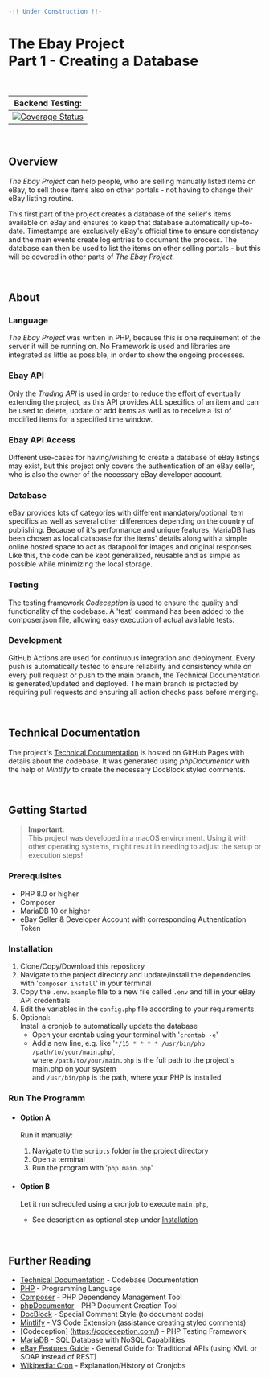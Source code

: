 ```diff
-!! Under Construction !!-
```

# The Ebay Project </br>Part 1 - Creating a Database

</br>


<!-- prettier-ignore -->
| Backend Testing: |
| :-: |
| [![Coverage Status](https://coveralls.io/repos/github/irenepapaspyratos/ebay-project-part1/badge.svg?branch=main&kill_cache=1)](https://coveralls.io/github/irenepapaspyratos/ebay-project-part1?branch=main) |

</br>

## Overview

_The Ebay Project_ can help people, who are selling manually listed items on eBay, to sell those items also on other portals - not having to change their eBay listing routine.

This first part of the project creates a database of the seller's items available on eBay and ensures to keep that database automatically up-to-date. Timestamps are exclusively eBay's official time to ensure consistency and the main events create log entries to document the process. The database can then be used to list the items on other selling portals - but this will be covered in other parts of _The Ebay Project_.

</br>

## About

### Language

_The Ebay Project_ was written in PHP, because this is one requirement of the server it will be running on. No Framework is used and libraries are integrated as little as possible, in order to show the ongoing processes.

### Ebay API

Only the _Trading API_ is used in order to reduce the effort of eventually extending the project, as this API provides ALL specifics of an item and can be used to delete, update or add items as well as to receive a list of modified items for a specified time window.

### Ebay API Access

Different use-cases for having/wishing to create a database of eBay listings may exist, but this project only covers the authentication of an eBay seller, who is also the owner of the necessary eBay developer account.

### Database

eBay provides lots of categories with different mandatory/optional item specifics as well as several other differences depending on the country of publishing. Because of it's performance and unique features, MariaDB has been chosen as local database for the items' details along with a simple online hosted space to act as datapool for images and original responses. Like this, the code can be kept generalized, reusable and as simple as possible while minimizing the local storage.

### Testing

The testing framework _Codeception_ is used to ensure the quality and functionality of the codebase. A 'test' command has been added to the composer.json file, allowing easy execution of actual available tests.

### Development

GitHub Actions are used for continuous integration and deployment. Every push is automatically tested to ensure reliability and consistency while on every pull request or push to the main branch, the Technical Documentation is generated/updated and deployed. The main branch is protected by requiring pull requests and ensuring all action checks pass before merging.

</br>

## Technical Documentation

The project's [Technical Documentation](https://irenepapaspyratos.github.io/ebay-project-part1/) is hosted on GitHub Pages with details about the codebase. It was generated using _phpDocumentor_ with the help of _Mintlify_ to create the necessary DocBlock styled comments.

</br>

## Getting Started

> **Important:**  
> This project was developed in a macOS environment. Using it with other operating systems, might result in needing to adjust the setup or execution steps!

### Prerequisites

-   PHP 8.0 or higher
-   Composer
-   MariaDB 10 or higher
-   eBay Seller & Developer Account with corresponding Authentication Token

### Installation

1. Clone/Copy/Download this repository
1. Navigate to the project directory and update/install the dependencies with '`composer install`' in your terminal
1. Copy the `.env.example` file to a new file called `.env` and fill in your eBay API credentials
1. Edit the variables in the `config.php` file according to your requirements
1. Optional:  
   Install a cronjob to automatically update the database
    - Open your crontab using your terminal with '`crontab -e`'
    - Add a new line, e.g. like '`*/15 * * * * /usr/bin/php /path/to/your/main.php`',  
       where `/path/to/your/main.php` is the full path to the project's main.php on your system  
       and `/usr/bin/php` is the path, where your PHP is installed

### Run The Programm

-   #### Option A

    Run it manually:

    1. Navigate to the `scripts` folder in the project directory
    1. Open a terminal
    1. Run the program with '`php main.php`'

-   #### Option B

    Let it run scheduled using a cronjob to execute `main.php`,

    -   See description as optional step under [Installation](#installation)

</br>

## Further Reading

-   [Technical Documentation](https://irenepapaspyratos.github.io/ebay-project-part1/) - Codebase Documentation
-   [PHP](https://www.php.net/) - Programming Language
-   [Composer](https://getcomposer.org/) - PHP Dependency Management Tool
-   [phpDocumentor](https://www.phpdoc.org/) - PHP Document Creation Tool
-   [DocBlock](https://docs.phpdoc.org/guide/guides/docblocks.html) - Special Comment Style (to document code)
-   [Mintlify](https://marketplace.visualstudio.com/items?itemName=mintlify.document) - VS Code Extension (assistance creating styled comments)
-   [Codeception] (https://codeception.com/) - PHP Testing Framework
-   [MariaDB](https://mariadb.org/documentation/) - SQL Database with NoSQL Capabilities
-   [eBay Features Guide](https://developer.ebay.com/DevZone/guides/features-guide/default.html#features-guide-landing.html?TocPath=_____1) - General Guide for Traditional APIs (using XML or SOAP instead of REST)
-   [Wikipedia: Cron](https://en.wikipedia.org/wiki/Cron) - Explanation/History of Cronjobs
